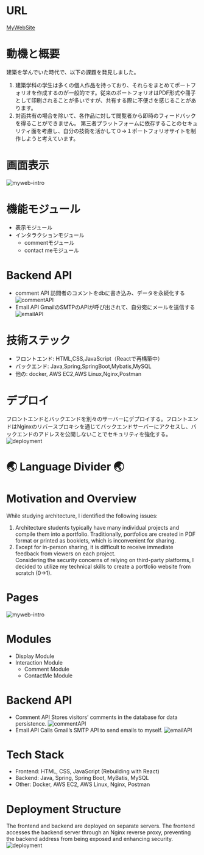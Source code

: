# URL
[MyWebSite](http://chenzhi.site/)
# 動機と概要
建築を学んでいた時代で、以下の課題を発見しました。
1.	建築学科の学生は多くの個人作品を持っており、それらをまとめてポートフォリオを作成するのが一般的です。従来のポートフォリオはPDF形式や冊子として印刷されることが多いですが、共有する際に不便さを感じることがあります。
2.	対面共有の場合を除いて、各作品に対して閲覧者から即時のフィードバックを得ることができません。
第三者プラットフォームに依存することのセキュリティ面を考慮し、自分の技術を活かして０→１ポートフォリオサイトを制作しようと考えています。  

# 画面表示
![myweb-intro](images/myWeb-intro.jpg) 

# 機能モジュール
- 表示モジュール
- インタラクションモジュール
  - commentモジュール
  - contact meモジュール
 
# Backend API
- comment API
訪問者のコメントをdbに書き込み、データを永続化する  
![commentAPI](images/commentAPI.png)
- Email API
GmailのSMTPのAPIが呼び出されて、自分宛にメールを送信する  
![emailAPI](images/emailAPI.png)

# 技術ステック
- フロントエンド: HTML,CSS,JavaScript（Reactで再構築中）
- バックエンド: Java,Spring,SpringBoot,Mybatis,MySQL
- 他の: docker, AWS EC2,AWS Linux,Nginx,Postman

# デプロイ
フロントエンドとバックエンドを別々のサーバーにデプロイする。フロントエンドはNginxのリバースプロキシを通じてバックエンドサーバーにアクセスし、バックエンドのアドレスを公開しないことでセキュリティを強化する。
![deployment](images/deployment-myweb.jpg)

# 🌏 Language Divider 🌏 

# Motivation and Overview
While studying architecture, I identified the following issues:
1.	Architecture students typically have many individual projects and compile them into a portfolio. Traditionally, portfolios are created in PDF format or printed as booklets, which is inconvenient for sharing.
2.	Except for in-person sharing, it is difficult to receive immediate feedback from viewers on each project.  
Considering the security concerns of relying on third-party platforms, I decided to utilize my technical skills to create a portfolio website from scratch (0→1).

# Pages
![myweb-intro](images/myWeb-intro.jpg) 

# Modules
- Display Module
- Interaction Module
  - Comment Module
  - ContactMe Module

# Backend API
- Comment API
Stores visitors’ comments in the database for data persistence.
![commentAPI](images/commentAPI.png)
- Email API
Calls Gmail’s SMTP API to send emails to myself.
![emailAPI](images/emailAPI.png)

# Tech Stack
-	Frontend: HTML, CSS, JavaScript (Rebuilding with React)
-	Backend: Java, Spring, Spring Boot, MyBatis, MySQL
- Other: Docker, AWS EC2, AWS Linux, Nginx, Postman

# Deployment Structure
The frontend and backend are deployed on separate servers. The frontend accesses the backend server through an Nginx reverse proxy, preventing the backend address from being exposed and enhancing security.
![deployment](images/deployment-myweb.jpg)



